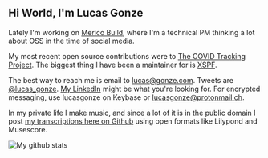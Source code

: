 ## Hi World, I'm Lucas Gonze

Lately I'm working on [Merico Build](https://merico.build), where I'm a technical PM thinking a lot about OSS in the time of social media. 

My most recent open source contributions were to [The COVID Tracking Project](https://github.com/orgs/COVID19Tracking/dashboard). The biggest thing I have been a maintainer for is [XSPF](http://xspf.org).

The best way to reach me is email to lucas@gonze.com. Tweets are [@lucas_gonze](https://twitter.com/lucas_gonze). [My LinkedIn](https://www.linkedin.com/in/lucasgonze/) might be what you're looking for. For encrypted messaging, use lucasgonze on Keybase or lucasgonze@protonmail.ch.

In my private life I make music, and since a lot of it is in the public domain I post [my transcriptions here on Github](https://duckduckgo.com/?q=site%3Agithub.com+lucasgonze+music&ia=web) using open formats like Lilypond and Musescore.

![My github stats](https://github-readme-stats.vercel.app/api?username=lucasgonze&show_icons=true)

